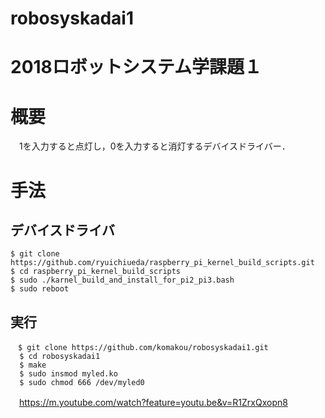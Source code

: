 # robosyskadai1
# 2018ロボットシステム学課題１
# 概要
　1を入力すると点灯し，0を入力すると消灯するデバイスドライバー．
# 手法
##  デバイスドライバ
```
$ git clone https://github.com/ryuichiueda/raspberry_pi_kernel_build_scripts.git
$ cd raspberry_pi_kernel_build_scripts
$ sudo ./karnel_build_and_install_for_pi2_pi3.bash
$ sudo reboot
```
## 実行
```
　$ git clone https://github.com/komakou/robosyskadai1.git
  $ cd robosyskadai1
  $ make
  $ sudo insmod myled.ko
  $ sudo chmod 666 /dev/myled0
```

　https://m.youtube.com/watch?feature=youtu.be&v=R1ZrxQxopn8
